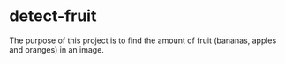 # detect-fruit
The purpose of this project is to find the amount of fruit (bananas, apples and oranges) in an image. 
